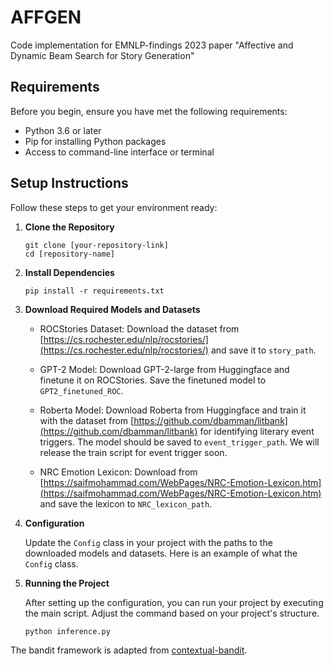 # AFFGEN
Code implementation for EMNLP-findings 2023 paper "Affective and Dynamic Beam Search for Story Generation" 

## Requirements

Before you begin, ensure you have met the following requirements:

- Python 3.6 or later
- Pip for installing Python packages
- Access to command-line interface or terminal

## Setup Instructions

Follow these steps to get your environment ready:

1. **Clone the Repository**
   ```
   git clone [your-repository-link]
   cd [repository-name]
   ```

2. **Install Dependencies**
   ```
   pip install -r requirements.txt
   ```

3. **Download Required Models and Datasets**

   - ROCStories Dataset: Download the dataset from [https://cs.rochester.edu/nlp/rocstories/](https://cs.rochester.edu/nlp/rocstories/) and save it to `story_path`.
   
   - GPT-2 Model: Download GPT-2-large from Huggingface and finetune it on ROCStories. Save the finetuned model to `GPT2_finetuned_ROC`.
   
   - Roberta Model: Download Roberta from Huggingface and train it with the dataset from [https://github.com/dbamman/litbank](https://github.com/dbamman/litbank) for identifying literary event triggers. The model should be saved to `event_trigger_path`. We will release the train script for event trigger soon.
   
   - NRC Emotion Lexicon: Download from [https://saifmohammad.com/WebPages/NRC-Emotion-Lexicon.htm](https://saifmohammad.com/WebPages/NRC-Emotion-Lexicon.htm) and save the lexicon to `NRC_lexicon_path`.

4. **Configuration**

   Update the `Config` class in your project with the paths to the downloaded models and datasets. Here is an example of what the `Config` class.

5. **Running the Project**

   After setting up the configuration, you can run your project by executing the main script. Adjust the command based on your project's structure.

   ```
   python inference.py
   ```

The bandit framework is adapted from [contextual-bandit](https://github.com/allenday/contextual-bandit).
